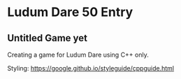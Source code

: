 # Ludum Dare 50 Entry
## Untitled Game yet
Creating a game for Ludum Dare using C++ only.


Styling: https://google.github.io/styleguide/cppguide.html